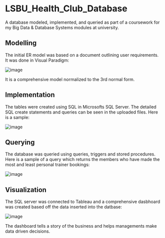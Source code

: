 # LSBU_Health_Club_Database

A database modeled, implemented, and queried as part of a coursework for my Big Data & Database Systems modules at university. 

## Modelling 

The initial ER model was based on a document outlining user requirements. It was done in Visual Paradigm: 

![image](https://user-images.githubusercontent.com/74903538/169573601-405b2ecf-e3b9-46e7-ac9a-c6c977acdaaa.png)

It is a comprehensive model normalized to the 3rd normal form. 

## Implementation

The tables were created using SQL in Microsofts SQL Server. The detailed SQL create statements and queries can be seen in the uploaded files. Here is a sample: 

![image](https://user-images.githubusercontent.com/74903538/169574713-a93a8377-7f01-4940-a4a5-21b0f5e3c657.png)

## Querying 

The database was queried using queries, triggers and stored procedures. Here is a sample of a query which returns the members who have made the most and least personal trainer bookings: 

![image](https://user-images.githubusercontent.com/74903538/169575152-c55f0583-6c69-42dc-a430-635e3c6bee20.png)


## Visualization 

The SQL server was connected to Tableau and a comprehensive dasbhoard was created based off the data inserted into the datbase: 

![image](https://user-images.githubusercontent.com/74903538/169575400-1845fc0f-e8c9-4a0a-ac9c-6b125dfb7539.png)

The dashboard tells a story of the business and helps managements make data driven decisions. 

